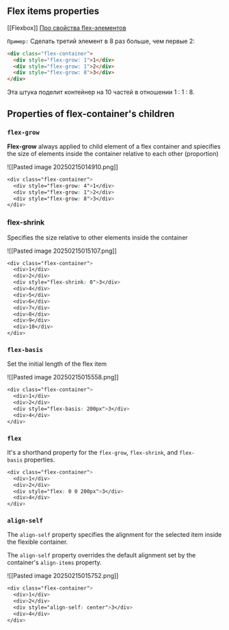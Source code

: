 
## Flex items properties

[[Flexbox]]
[Про свойства flex-элементов](https://www.w3schools.com/css/css3_flexbox_items.asp)

`Пример:` Сделать третий элемент в 8 раз больше, чем первые 2:
```html
<div class="flex-container">  
  <div style="flex-grow: 1">1</div>  
  <div style="flex-grow: 1">2</div>  
  <div style="flex-grow: 8">3</div>  
</div>
```

Эта штука поделит контейнер на 10 частей в отношении 1 : 1 : 8.




## Properties of flex-container's children

### `flex-grow`
**Flex-grow** always applied to child element of a flex container and spiecifies the size of elements inside the container relative to each other (proportion)

![[Pasted image 20250215014910.png]]

```css
<div class="flex-container">
  <div style="flex-grow: 4">1</div>
  <div style="flex-grow: 1">2</div>
  <div style="flex-grow: 8">3</div>
</div>
```

### flex-shrink

Specifies the size relative to other elements inside the container

![[Pasted image 20250215015107.png]]

```css
<div class="flex-container">  
  <div>1</div>  
  <div>2</div>  
  <div style="flex-shrink: 0">3</div>  
  <div>4</div>  
  <div>5</div>  
  <div>6</div>  
  <div>7</div>  
  <div>8</div>  
  <div>9</div>  
  <div>10</div>  
</div>
```

### `flex-basis`
Set the initial length of the flex item

![[Pasted image 20250215015558.png]]

```css
<div class="flex-container">  
  <div>1</div>  
  <div>2</div>  
  <div style="flex-basis: 200px">3</div>  
  <div>4</div>  
</div>
```

### `flex`
It's a shorthand property for the `flex-grow`, `flex-shrink`, and `flex-basis` properties.

```css
<div class="flex-container">  
  <div>1</div>  
  <div>2</div>  
  <div style="flex: 0 0 200px">3</div>  
  <div>4</div>  
</div>
```

###  `align-self` 

The `align-self` property specifies the alignment for the selected item inside the flexible container.

The `align-self` property overrides the default alignment set by the container's `align-items` property.

![[Pasted image 20250215015752.png]]

```css
<div class="flex-container">  
  <div>1</div>  
  <div>2</div>  
  <div style="align-self: center">3</div>  
  <div>4</div>  
</div>
```